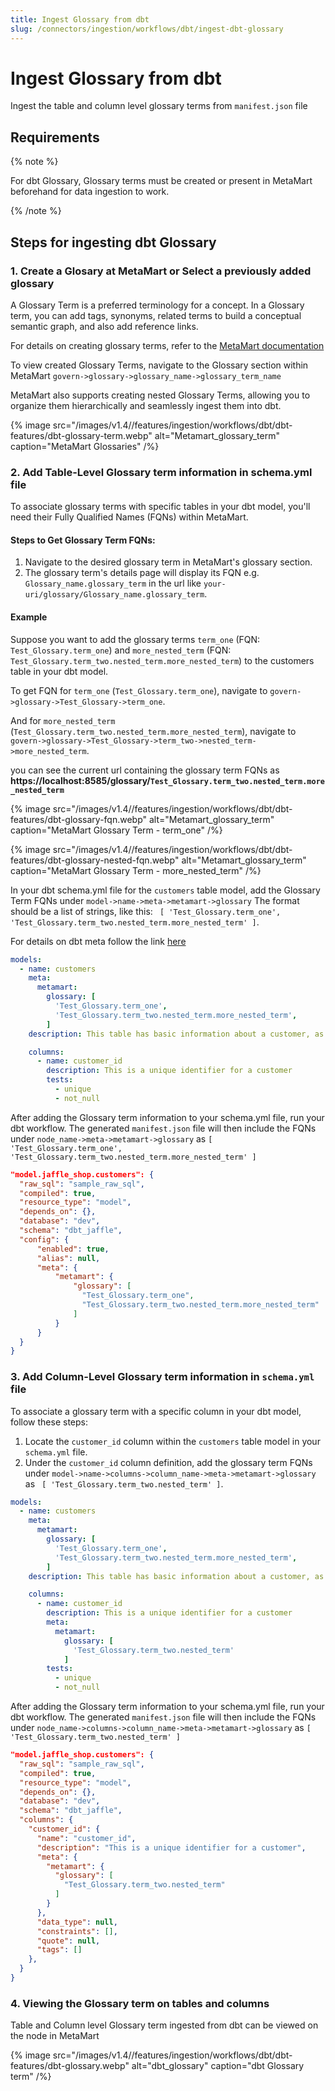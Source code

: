 ```yaml
---
title: Ingest Glossary from dbt
slug: /connectors/ingestion/workflows/dbt/ingest-dbt-glossary
---
```


# Ingest Glossary from dbt

Ingest the table and column level glossary terms from `manifest.json` file

## Requirements

{% note %}

For dbt Glossary, Glossary terms must be created or present in MetaMart beforehand for data ingestion to work.

{% /note %}

## Steps for ingesting dbt Glossary

### 1. Create a Glosary at MetaMart or Select a previously added glossary
A Glossary Term is a preferred terminology for a concept. In a Glossary term, you can add tags, synonyms, related terms to build a conceptual semantic graph, and also add reference links.

For details on creating glossary terms, refer to the [MetaMart documentation](https://docs.meta-mart.org/v1.3.x/how-to-guides/data-governance/glossary/create-terms)

To view created Glossary Terms, navigate to the Glossary section within MetaMart `govern->glossary->glossary_name->glossary_term_name`

MetaMart also supports creating nested Glossary Terms, allowing you to organize them hierarchically and seamlessly ingest them into dbt.

{% image
  src="/images/v1.4//features/ingestion/workflows/dbt/dbt-features/dbt-glossary-term.webp"
  alt="Metamart_glossary_term"
  caption="MetaMart Glossaries"
 /%}


### 2. Add Table-Level Glossary term information in schema.yml file

To associate glossary terms with specific tables in your dbt model, you'll need their Fully Qualified Names (FQNs) within MetaMart.

#### Steps to Get Glossary Term FQNs:
  1. Navigate to the desired glossary term in MetaMart's glossary section.
  2. The glossary term's details page will display its FQN e.g. `Glossary_name.glossary_term` in the url like `your-uri/glossary/Glossary_name.glossary_term`.

#### Example
Suppose you want to add the glossary terms `term_one` (FQN: `Test_Glossary.term_one`) and `more_nested_term` (FQN: `Test_Glossary.term_two.nested_term.more_nested_term`) to the customers table in your dbt model.

To get FQN for `term_one` (`Test_Glossary.term_one`), navigate to `govern->glossary->Test_Glossary->term_one`.

And for `more_nested_term` (`Test_Glossary.term_two.nested_term.more_nested_term`), navigate to `govern->glossary->Test_Glossary->term_two->nested_term->more_nested_term`.

you can see the current url containing the glossary term FQNs as **https://localhost:8585/glossary/`Test_Glossary.term_two.nested_term.more_nested_term`**

{% image
  src="/images/v1.4//features/ingestion/workflows/dbt/dbt-features/dbt-glossary-fqn.webp"
  alt="Metamart_glossary_term"
  caption="MetaMart Glossary Term - term_one"
 /%}

{% image
  src="/images/v1.4//features/ingestion/workflows/dbt/dbt-features/dbt-glossary-nested-fqn.webp"
  alt="Metamart_glossary_term"
  caption="MetaMart Glossary Term - more_nested_term"
 /%}

In your dbt schema.yml file for the `customers` table model, add the Glossary Term FQNs under `model->name->meta->metamart->glossary`
The format should be a list of strings, like this:  ` [ 'Test_Glossary.term_one', 'Test_Glossary.term_two.nested_term.more_nested_term' ]`.

For details on dbt meta follow the link [here](https://docs.getdbt.com/reference/resource-configs/meta)

```yml
models:
  - name: customers
    meta: 
      metamart:
        glossary: [
          'Test_Glossary.term_one',
          'Test_Glossary.term_two.nested_term.more_nested_term',
        ]
    description: This table has basic information about a customer, as well as some derived facts based on a customer's orders

    columns:
      - name: customer_id
        description: This is a unique identifier for a customer
        tests:
          - unique
          - not_null
```

After adding the Glossary term information to your schema.yml file, run your dbt workflow. 
The generated `manifest.json` file will then include the FQNs under `node_name->meta->metamart->glossary` as `[ 'Test_Glossary.term_one', 'Test_Glossary.term_two.nested_term.more_nested_term' ]`

```json
"model.jaffle_shop.customers": {
  "raw_sql": "sample_raw_sql",
  "compiled": true,
  "resource_type": "model",
  "depends_on": {},
  "database": "dev",
  "schema": "dbt_jaffle",
  "config": {
      "enabled": true,
      "alias": null,
      "meta": {
          "metamart": {
              "glossary": [
                "Test_Glossary.term_one",
                "Test_Glossary.term_two.nested_term.more_nested_term"
              ]
          }
      }
  }
}
```

### 3. Add Column-Level Glossary term information in `schema.yml` file

To associate a glossary term with a specific column in your dbt model, follow these steps:

  1. Locate the `customer_id` column within the `customers` table model in your `schema.yml` file.
  2. Under the `customer_id` column definition, add the glossary term FQNs under `model->name->columns->column_name->meta->metamart->glossary` as ` [ 'Test_Glossary.term_two.nested_term' ]`.

```yml
models:
  - name: customers
    meta: 
      metamart:
        glossary: [
          'Test_Glossary.term_one',
          'Test_Glossary.term_two.nested_term.more_nested_term',
        ]
    description: This table has basic information about a customer, as well as some derived facts based on a customer's orders

    columns:
      - name: customer_id
        description: This is a unique identifier for a customer
        meta: 
          metamart:
            glossary: [
              'Test_Glossary.term_two.nested_term'
            ]
        tests:
          - unique
          - not_null
```


After adding the Glossary term information to your schema.yml file, run your dbt workflow. 
The generated `manifest.json` file will then include the FQNs under `node_name->columns->column_name->meta->metamart->glossary` as `[ 'Test_Glossary.term_two.nested_term' ]`

```json
"model.jaffle_shop.customers": {
  "raw_sql": "sample_raw_sql",
  "compiled": true,
  "resource_type": "model",
  "depends_on": {},
  "database": "dev",
  "schema": "dbt_jaffle",
  "columns": {
    "customer_id": {
      "name": "customer_id",
      "description": "This is a unique identifier for a customer",
      "meta": {
        "metamart": {
          "glossary": [
            "Test_Glossary.term_two.nested_term"
          ]
        }
      },
      "data_type": null,
      "constraints": [],
      "quote": null,
      "tags": []
    },
  }
}
```

### 4. Viewing the Glossary term on tables and columns
Table and Column level Glossary term ingested from dbt can be viewed on the node in MetaMart

{% image
  src="/images/v1.4//features/ingestion/workflows/dbt/dbt-features/dbt-glossary.webp"
  alt="dbt_glossary"
  caption="dbt Glossary term"
 /%}
